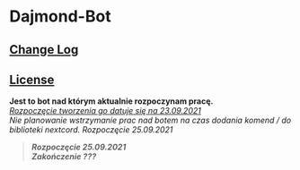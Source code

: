 # Dajmond-Bot
<h2><a href="ChangeLog.md">Change Log</a> </h2>
<h2><a href="LICENSE.md">License</a></h2>

<b>Jest to bot nad którym aktualnie rozpoczynam pracę.</b><br>
<u><i>Rozpoczęcie tworzenia go datuje się na 23.09.2021</i></u><br>
<i>Nie planowanie wstrzymanie prac nad botem na czas dodania komend / do biblioteki nextcord. Rozpoczęcie 25.09.2021</i> <br>
><b><i>Rozpoczęcie 25.09.2021 <br>
>Zakończenie ???</b></i><br>